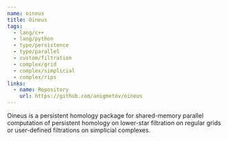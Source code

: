 ```yaml
---
name: oineus
title: Oineus
tags:
  - lang/c++
  - lang/python
  - type/persistence
  - type/parallel
  - custom/filtration
  - complex/grid
  - complex/simplicial
  - complex/rips
links:
  - name: Repository
    url: https://github.com/anigmetov/oineus
---
```


Oineus is a persistent homology package for shared-memory parallel computation of persistent homology
on lower-star filtration on regular grids or user-defined filtrations on simplicial complexes.
